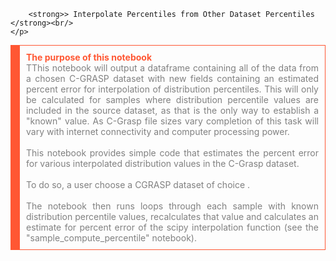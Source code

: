         <strong>> Interpolate Percentiles from Other Dataset Percentiles </strong><br/>
    </p>                       
        
<p style="border: 1px solid #ff5733; border-left: 15px solid #ff5733; padding: 10px; text-align:justify;">
    <strong style="color: #ff5733">The purpose of this notebook</strong>  
    <br/><font color=grey> TThis notebook will output a dataframe containing all of the data from a chosen C-GRASP dataset with  new fields containing an estimated percent error for interpolation of distribution percentiles. This will only be calculated for samples where distribution percentile values are included in the source dataset, as that is the only way to establish a "known" value. As C-Grasp file sizes vary completion of this task will vary with internet connectivity and computer processing power.<font><br/>
    <br/><font color=grey> This notebook provides simple code that estimates the percent error for various interpolated distribution values in the C-Grasp dataset.<font><br/>    
    <br/><font color=grey> To do so, a user choose a CGRASP dataset of choice . <font><br/>
    <br/><font color=grey> The notebook then runs loops through each sample with known distribution percentile values, recalculates that value and calculates an estimate for percent error of the scipy interpolation function (see the "sample_compute_percentile" notebook).<font><br/>    
    </p>
